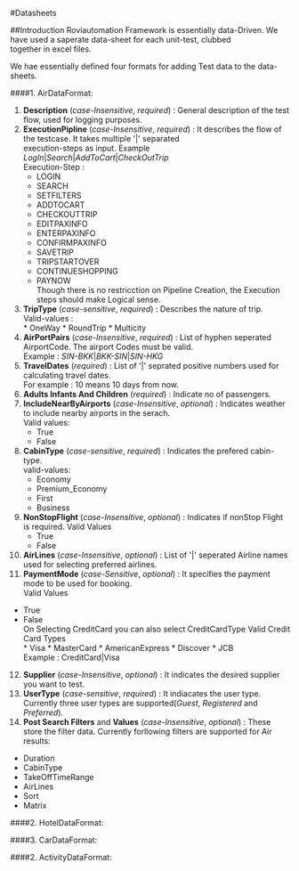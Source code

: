 ﻿#Datasheets

##Introduction
Roviautomation Framework is essentially data-Driven. We have used a saperate data-sheet for each unit-test, clubbed  
together in excel files.

We hae essentially defined four formats for adding Test data to the data-sheets.

####1. AirDataFormat:
 1. **Description** (_case-Insensitive_, _required_) : General description of the test flow, used for logging purposes.
 2. **ExecutionPipline** (_case-Insensitive_, _required_) : It describes the flow of the testcase. It takes multiple '|' separated  
    execution-steps as input. Example _LogIn_|_Search_|_AddToCart_|_CheckOutTrip_  
        Execution-Step :  
      * LOGIN
      * SEARCH
      * SETFILTERS
      * ADDTOCART
      * CHECKOUTTRIP 
      * EDITPAXINFO
      * ENTERPAXINFO
      * CONFIRMPAXINFO
      * SAVETRIP
      * TRIPSTARTOVER
      * CONTINUESHOPPING
      * PAYNOW  
Though there is no restricction on Pipeline Creation, the Execution steps should make Logical sense.  
 3. **TripType** (_case-sensitive_, _required_) : Describes the nature of trip.  
         Valid-values :  
        * OneWay
        * RoundTrip
        * Multicity
 4. **AirPortPairs** (_case-Insensitive_, _required_) : List of hyphen seperated AirportCode. The airport Codes must be valid.  
      Example : _SIN-BKK_|_BKK-SIN_|_SIN-HKG_
 5. **TravelDates** (_required_) : List of '|' seprated positive numbers used for calculating travel dates.  
For example : 10 means 10 days from now.
 6. **Adults Infants And Children** (_required_) :  Indicate no of passengers.
 7. **IncludeNearByAirports** (_case-Insensitive_, _optional_) : Indicates weather to include nearby airports in the serach.  
    Valid values:
    * True
    * False
 8. **CabinType** (_case-sensitive_, _required_) : Indicates the prefered cabin-type.  
     valid-values:
    * Economy
    * Premium_Economy
    * First
    * Business
 9. **NonStopFlight** (_case-Insensitive_, _optional_) : Indicates if nonStop Flight is required.
    Valid Values
    * True 
    * False  
 10. **AirLines** (_case-Insensitive_, _optional_) : List of '|' seperated Airline names used for selecting preferred airlines.  
 11.  **PaymentMode** (_case-Sensitive_, _optional_) : It specifies the payment mode to be used for booking.  
Valid Values
 * True 
 * False  
On Selecting CreditCard you can also select CreditCardType
Valid Credit Card Types  
        * Visa
        * MasterCard
        * AmericanExpress
        * Discover
        * JCB  
Example : CreditCard|Visa
 12.  **Supplier** (_case-Insensitive_, _optional_) : It indicates the desired supplier you want to test.
 13. **UserType** (_case-sensitive_, _required_) : It indiacates the user type. Currently three user types are supported(_Guest_, _Registered_ and _Preferred_).
 14.  **Post Search Filters** and **Values** (_case-Insensitive_, _optional_) : These store the filter data. Currently forllowing filters are supported for Air results:
   *  Duration
   * CabinType
   * TakeOffTimeRange
   * AirLines
   * Sort
   * Matrix

####2. HotelDataFormat:

####3. CarDataFormat:

####2. ActivityDataFormat: